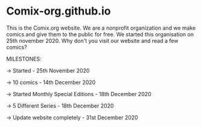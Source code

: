 # Comix-org.github.io
This is the Comix.org website. We are a nonprofit organization and we make comics and give them to the public for free. We started this organisation on 25th november 2020. Why don't you visit our website and read a few comics?

MILESTONES:

-> Started - 25th November 2020

-> 10 comics - 14th December 2020

-> Started Monthly Special Editions - 18th December 2020

-> 5 Different Series - 18th December 2020

-> Update website completely - 31st December 2020
